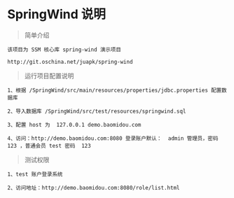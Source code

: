 
# SpringWind 说明


> 简单介绍

```
该项目为 SSM 核心库 spring-wind 演示项目

http://git.oschina.net/juapk/spring-wind
```


> 运行项目配置说明

```
1、根据 /SpringWind/src/main/resources/properties/jdbc.properties 配置数据库

2、导入数据库 /SpringWind/src/test/resources/springwind.sql

3、配置 host 为  127.0.0.1 demo.baomidou.com

4、访问：http://demo.baomidou.com:8080 登录账户默认：  admin 管理员，密码 123 ，普通会员 test 密码  123

```


> 测试权限

```
1、test 账户登录系统

2、访问地址：http://demo.baomidou.com:8080/role/list.html
```


